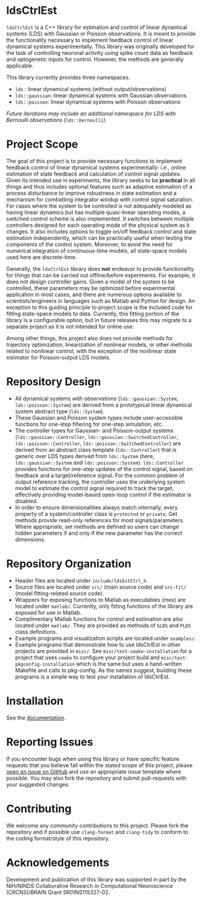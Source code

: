 # ldsCtrlEst
`ldsCtrlEst` is a C++ library for estimation and control of linear dynamical systems (LDS) with Gaussian or Poisson observations. It is meant to provide the functionality necessary to implement feedback control of linear dynamical systems experimentally. This library was originally developed for the task of controlling neuronal activity using spike count data as feedback and optogenetic inputs for control. However, the methods are generally applicable.

This library currently provides three namespaces.
 - `lds` : linear dynamical systems (without output/observations)
 - `lds::gaussian`: linear dynamical systems with Gaussian observations
 - `lds::poisson`: linear dynamical systems with Poisson observations

*Future iterations may include an additional namespace for LDS with Bernoulli observations (`lds::bernoulli`).*

# Project Scope
The goal of this project is to provide necessary functions to implement feedback control of linear dynamical systems experimentally: *i.e.*, online estimation of state feedback and calculation of control signal updates. Given its intended use in experiments, the library seeks to be **practical** in all things and thus includes optional features such as adaptive estimation of a process disturbance to improve robustness in state estimation and a mechanism for combatting integrator windup with control signal saturation. For cases where the system to be controlled is not adequately modeled as having linear dynamics but has multiple quasi-linear operating modes, a switched control scheme is also implemented. It switches between multiple controllers designed for each operating mode of the physical system as it changes. It also includes options to toggle on/off feedback control and state estimation independently, which can be practically useful when testing the components of the control system. Moreover, to avoid the need for numerical integration of continuous-time models, all state-space models used here are discrete-time.

Generally, the `ldsCtrlEst` library does **not** endeavor to provide functionality for things that can be carried out offline/before experiments. For example, it does not design controller gains. Given a model of the system to be controlled, these parameters may be optimized before experimental application in most cases, and there are numerous options available to scientists/engineers in languages such as Matlab and Python for design. An exception to this guiding principle to project scope is the included code for fitting state-space models to data. Currently, this fitting portion of the library is a configurable option, but in future releases this may migrate to a separate project as it is not intended for online use.

Among other things, this project also does not provide methods for trajectory optimization, linearization of nonlinear models, or other methods related to nonlinear control, with the exception of the nonlinear state estimator for Poisson-output LDS models.

# Repository Design
- All dynamical systems *with observations* (`lds::gaussian::System`, `lds::poisson::System`) are derived from a prototypical linear dynamical system abstract type (`lds::System`).
- These Gaussian and Poisson system types include user-accessible functions for one-step filtering for one-step simulation, etc.
- The controller types for Gaussian- and Poisson-output systems (`lds::gaussian::Controller`, `lds::gaussian::SwitchedController`, `lds::poisson::Controller`, `lds::poisson::SwitchedController`) are derived from an abstract class template (`lds::Controller`) that is generic over LDS types derived from `lds::System` (here, `lds::gaussian::System` and `lds::poisson::System`). `lds::Controller` provides functions for one-step updates of the control signal, based on feedback and a target/reference signal. For the common problem of output reference tracking, the controller uses the underlying system model to estimate the control signal required to track the target, effectively providing model-based open-loop control if the estimator is disabled.
- In order to ensure dimensionalities always match internally, every property of a system/controller class is `protected` or `private`. Get methods provide read-only references for most signals/parameters. Where appropriate, set methods are defined so users can change hidden parameters if and only if the new parameter has the correct dimensions.
# Repository Organization
- Header files are located under `include/ldsEstCtrl_h`.
- Source files are located under `src/` (main source code) and `src-fit/` (model fitting-related source code).
- Wrappers for exposing functions to Matlab as executables (mex) are located under `matlab/`. Currently, only fitting functions of the library are exposed for use in Matlab.
- Complimentary Matlab functions for control and estimation are also located under `matlab/`. They are provided as methods of `GLDS` and `PLDS` class definitions.
- Example programs and visualization scripts are located under `examples/`.
- Example programs that demonstrate how to use ldsCtrlEst in other projects are provided in `misc/`. See `misc/test-cmake-installation` for a project that uses `cmake` to configure your project build and `misc/test-pkgconfig-installation` which is the same but uses a hand-written Makefile and calls to pkg-config. As the names suggest, building these programs is a simple way to test your installation of ldsCtrlEst.


# Installation
See the [documentation](https://cloctools.github.io/docs/getting-started).
# Reporting Issues
If you encounter bugs when using this library or have specific feature requests that you believe fall within the stated scope of this project, please [open an issue on GitHub](https://github.com/cloctools/lds-ctrl-est/issues) and use an appropriate issue template where possible. You may also fork the repository and submit pull-requests with your suggested changes.

# Contributing
We welcome any community contributions to this project. Please fork the repository and if possible use `clang-format` and `clang-tidy` to conform to the coding format/style of this repository.

# Acknowledgements

Development and publication of this library was supported in part by the NIH/NINDS Collaborative Research in Computational Neuroscience (CRCNS)/BRAIN Grant 5R01NS115327-02.
